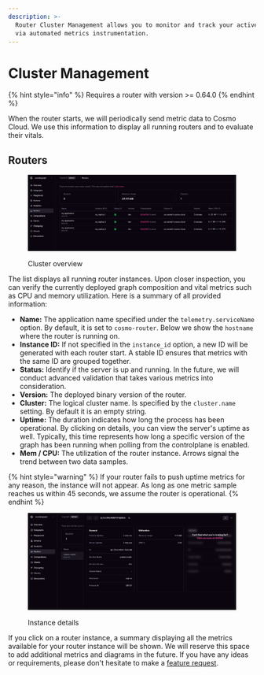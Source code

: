 ```yaml
---
description: >-
  Router Cluster Management allows you to monitor and track your active routers
  via automated metrics instrumentation.
---
```


# Cluster Management

{% hint style="info" %}
Requires a router with version >= 0.64.0
{% endhint %}

When the router starts, we will periodically send metric data to Cosmo Cloud. We use this information to display all running routers and to evaluate their vitals.

## Routers

<figure><img src="../.gitbook/assets/cluster-management.png" alt=""><figcaption><p>Cluster overview</p></figcaption></figure>

The list displays all running router instances. Upon closer inspection, you can verify the currently deployed graph composition and vital metrics such as CPU and memory utilization. Here is a summary of all provided information:

* **Name:** The application name specified under the `telemetry.serviceName` option. By default, it is set to `cosmo-router`. Below we show the `hostname` where the router is running on.
* **Instance ID:** If not specified in the `instance_id` option, a new ID will be generated with each router start. A stable ID ensures that metrics with the same ID are grouped together.
* **Status:** Identify if the server is up and running. In the future, we will conduct advanced validation that takes various metrics into consideration.
* **Version:** The deployed binary version of the router.
* **Cluster:** The logical cluster name. Is specified by the `cluster.name` setting. By default it is an empty string.
* **Uptime:** The duration indicates how long the process has been operational. By clicking on details, you can view the server's uptime as well. Typically, this time represents how long a specific version of the graph has been running when polling from the controlplane is enabled.
* **Mem / CPU:** The utilization of the router instance. Arrows signal the trend between two data samples.

{% hint style="warning" %}
If your router fails to push uptime metrics for any reason, the instance will not appear. As long as one metric sample reaches us within 45 seconds, we assume the router is operational.
{% endhint %}

<figure><img src="../.gitbook/assets/instance-details.png" alt=""><figcaption><p>Instance details</p></figcaption></figure>

If you click on a router instance, a summary displaying all the metrics available for your router instance will be shown. We will reserve this space to add additional metrics and diagrams in the future. If you have any ideas or requirements, please don't hesitate to make a [feature request](https://github.com/wundergraph/cosmo/issues/new?assignees=\&labels=enhancement%2Cneeds+triage\&projects=\&template=feature\_request.yaml).
